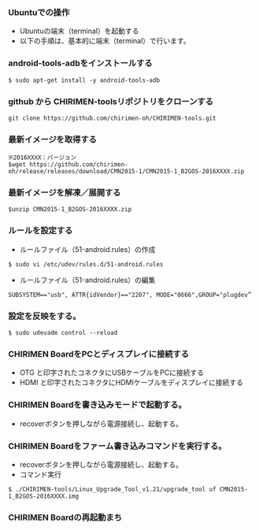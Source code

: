 ### Ubuntuでの操作
- Ubuntuの端末（terminal）を起動する
- 以下の手順は、基本的に端末（terminal）で行います。

### android-tools-adbをインストールする  
```
$ sudo apt-get install -y android-tools-adb
```

### github から CHIRIMEN-toolsリポジトリをクローンする
```
git clone https://github.com/chirimen-oh/CHIRIMEN-tools.git
```

### 最新イメージを取得する
```
※2016XXXX：バージョン
$wget https://github.com/chirimen-oh/release/releases/download/CMN2015-1/CMN2015-1_B2GOS-2016XXXX.zip
```

### 最新イメージを解凍／展開する
```
$unzip CMN2015-1_B2GOS-2016XXXX.zip
```

### ルールを設定する
- ルールファイル（51-android.rules）の作成
```
$ sudo vi /etc/udev/rules.d/51-android.rules
```

- ルールファイル（51-android.rules）の編集
~~~~
SUBSYSTEM=="usb", ATTR{idVendor}=="2207", MODE="0666",GROUP="plugdev”
~~~~

### 設定を反映をする。
```
$ sudo udevadm control --reload
```

### CHIRIMEN BoardをPCとディスプレイに接続する
- OTG と印字されたコネクタにUSBケーブルをPCに接続する
- HDMI と印字されたコネクタにHDMIケーブルをディスプレイに接続する

### CHIRIMEN Boardを書き込みモードで起動する。
- recoverボタンを押しながら電源接続し、起動する。

### CHIRIMEN Boardをファーム書き込みコマンドを実行する。
- recoverボタンを押しながら電源接続し、起動する。
- コマンド実行
```
$ ./CHIRIMEN-tools/Linux_Upgrade_Tool_v1.21/upgrade_tool uf CMN2015-1_B2GOS-2016XXXX.img
```

### CHIRIMEN Boardの再起動まち
